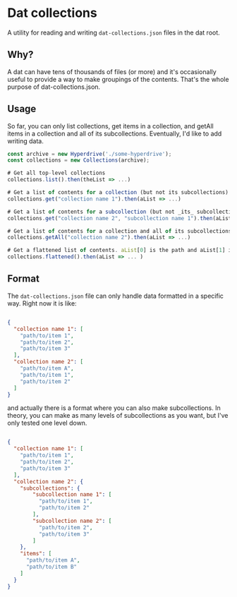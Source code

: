 # Dat collections

A utility for reading and writing `dat-collections.json` files in the dat root.

## Why?

A dat can have tens of thousands of files (or more) and it's occasionally useful to provide a way to make groupings of the contents. That's the whole purpose of dat-collections.json.

## Usage

So far, you can only list collections, get items in a collection, and getAll items in a collection and all of its subcollections. Eventually, I'd like to add writing data.

```javascript
const archive = new Hyperdrive('./some-hyperdrive');
const collections = new Collections(archive);

# Get all top-level collections
collections.list().then(theList => ...)

# Get a list of contents for a collection (but not its subcollections)
collections.get("collection name 1").then(aList => ...)

# Get a list of contents for a subcollection (but not _its_ subcollections)
collections.get("collection name 2", "subcollection name 1").then(aList => ...)

# Get a list of contents for a collection and all of its subcollections
collections.getAll("collection name 2").then(aList => ...)

# Get a flattened list of contents. aList[0] is the path and aList[1] is collection path
collections.flattened().then(aList => ... )

```

## Format

The `dat-collections.json` file can only handle data formatted in a specific way. Right now it is like:

```json

{
  "collection name 1": [
    "path/to/item 1",
    "path/to/item 2",
    "path/to/item 3"
  ],
  "collection name 2": [
    "path/to/item A",
    "path/to/item 1",
    "path/to/item 2"
  ]
}

```

and actually there is a format where you can also make subcollections. In theory, you can make
as many levels of subcollections as you want, but I've only tested one level down.

```json

{
  "collection name 1": [
    "path/to/item 1",
    "path/to/item 2",
    "path/to/item 3"
  ],
  "collection name 2": {
    "subcollections": {
        "subcollection name 1": [
          "path/to/item 1",
          "path/to/item 2"
        ],
        "subcollection name 2": [
          "path/to/item 2",
          "path/to/item 3"
        ]
    },
    "items": [
      "path/to/item A",
      "path/to/item B"      
    ]
  }
}

```
